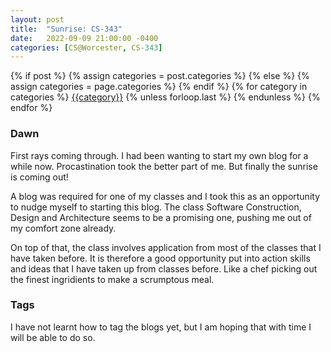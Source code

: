```yaml
---
layout: post
title:  "Sunrise: CS-343"
date:   2022-09-09 21:00:00 -0400
categories: [CS@Worcester, CS-343]
---
```

<div class="post-categories">
  {% if post %}
    {% assign categories = post.categories %}
  {% else %}
    {% assign categories = page.categories %}
  {% endif %}
  {% for category in categories %}
  <a href="{{site.baseurl}}/categories/#{{category|slugize}}">{{category}}</a>
  {% unless forloop.last %}&nbsp;{% endunless %}
  {% endfor %}
</div>

### Dawn
First rays coming through. I had been wanting to start my own blog for a while now. Procastination took the better part of me. But finally the sunrise is coming out!

A blog was required for one of my classes and I took this as an opportunity to nudge myself to starting this blog. The class Software Construction, Design and Architecture seems to be a promising one, pushing me out of my comfort zone already.

On top of that, the class involves application from most of the classes that I have taken before. It is therefore a good opportunity put into action skills and ideas that I have taken up from classes before. Like a chef picking out the finest ingridients to make a scrumptous meal.

### Tags
I have not learnt how to tag the blogs yet, but I am hoping that with time I will be able to do so.


